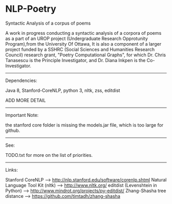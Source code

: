 # NLP-Poetry
Syntactic Analysis of a corpus of poems

A work in progress conducting a syntactic analysis of a corpora of poems as a part of an UROP project (Undergraduate Research Opprotunity Program),from the University Of Ottawa,
It is also a component of a larger project funded by a SSHRC (Social Sciences and Humanities Research Council) research grant, "Poetry Computational Graphs", for which Dr. Chris Tanasescu is the Principle Investigator, and Dr. Diana Inkpen is the Co-Investigator.

************

Dependencies:

Java 8, Stanford-CoreNLP, python 3, nltk, zss, editdist

ADD MORE DETAIL

************

Important Note:

the stanford core folder is missing the models.jar file, which is too large for github.

************

See:

TODO.txt for more on the list of priorities.

************

Links:

Stanford CoreNLP                 --> http://nlp.stanford.edu/software/corenlp.shtml
Natural Language Tool Kit (nltk) --> http://www.nltk.org/
editdist (Levenshtein in Python) --> http://www.mindrot.org/projects/py-editdist/
Zhang-Shasha tree distance       --> https://github.com/timtadh/zhang-shasha



